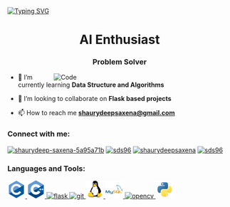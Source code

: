 [![Typing SVG](https://readme-typing-svg.herokuapp.com?font=Fira+Code&color=18A441&width=435&lines=%F0%9D%90%87%F0%9D%90%A2+%F0%9F%91%8B%2C%F0%9D%9A%82%F0%9D%9A%91%F0%9D%9A%8A%F0%9D%9A%9E%F0%9D%9A%9B%F0%9D%9A%A2+%F0%9D%9A%91%F0%9D%9A%8E%F0%9D%9A%9B%F0%9D%9A%8E!+;%E2%84%99%F0%9D%95%A3%F0%9D%95%A0%F0%9D%95%98%F0%9D%95%A3%F0%9D%95%92%F0%9D%95%9E%F0%9D%95%9E%F0%9D%95%96%F0%9D%95%A3)](https://git.io/typing-svg)

<h1 align="center">AI Enthusiast</h1>
<h3 align="center">Problem Solver</h3>

<img align="right" width="400" alt="Code" src="https://camo.githubusercontent.com/5ddf73ad3a205111cf8c686f687fc216c2946a75005718c8da5b837ad9de78c9/68747470733a2f2f7468756d62732e6766796361742e636f6d2f4576696c4e657874446576696c666973682d736d616c6c2e676966">


- 🌱 I’m currently learning **Data Structure and Algorithms**

- 👯 I’m looking to collaborate on **Flask based projects**

- 📫 How to reach me **shaurydeepsaxena@gmail.com**

<h3 align="left">Connect with me:</h3>
<p align="left">
<a href="https://linkedin.com/in/shaurydeep-saxena-5a95a71b/" target="blank"><img align="center" src="https://raw.githubusercontent.com/rahuldkjain/github-profile-readme-generator/master/src/images/icons/Social/linked-in-alt.svg" alt="shaurydeep-saxena-5a95a71b" height="30" width="40" /></a>
<a href="https://www.codechef.com/users/sds96" target="blank"><img align="center" src="https://cdn.jsdelivr.net/npm/simple-icons@3.1.0/icons/codechef.svg" alt="sds96" height="30" width="40" /></a>
<a href="https://www.hackerrank.com/shaurydeepsaxena" target="blank"><img align="center" src="https://raw.githubusercontent.com/rahuldkjain/github-profile-readme-generator/master/src/images/icons/Social/hackerrank.svg" alt="shaurydeepsaxena" height="30" width="40" /></a>
<a href="https://www.leetcode.com/sds96" target="blank"><img align="center" src="https://raw.githubusercontent.com/rahuldkjain/github-profile-readme-generator/master/src/images/icons/Social/leet-code.svg" alt="sds96" height="30" width="40" /></a>
</p>

<h3 align="left">Languages and Tools:</h3>
<p align="left"> <a href="https://www.cprogramming.com/" target="_blank" rel="noreferrer"> <img src="https://raw.githubusercontent.com/devicons/devicon/master/icons/c/c-original.svg" alt="c" width="40" height="40"/> </a> <a href="https://www.w3schools.com/cpp/" target="_blank" rel="noreferrer"> <img src="https://raw.githubusercontent.com/devicons/devicon/master/icons/cplusplus/cplusplus-original.svg" alt="cplusplus" width="40" height="40"/> </a> <a href="https://flask.palletsprojects.com/" target="_blank" rel="noreferrer"> <img src="https://www.vectorlogo.zone/logos/pocoo_flask/pocoo_flask-icon.svg" alt="flask" width="40" height="40"/> </a> <a href="https://git-scm.com/" target="_blank" rel="noreferrer"> <img src="https://www.vectorlogo.zone/logos/git-scm/git-scm-icon.svg" alt="git" width="40" height="40"/> </a> <a href="https://www.linux.org/" target="_blank" rel="noreferrer"> <img src="https://raw.githubusercontent.com/devicons/devicon/master/icons/linux/linux-original.svg" alt="linux" width="40" height="40"/> </a> <a href="https://www.mysql.com/" target="_blank" rel="noreferrer"> <img src="https://raw.githubusercontent.com/devicons/devicon/master/icons/mysql/mysql-original-wordmark.svg" alt="mysql" width="40" height="40"/> </a> <a href="https://opencv.org/" target="_blank" rel="noreferrer"> <img src="https://www.vectorlogo.zone/logos/opencv/opencv-icon.svg" alt="opencv" width="40" height="40"/> </a> <a href="https://www.python.org" target="_blank" rel="noreferrer"> <img src="https://raw.githubusercontent.com/devicons/devicon/master/icons/python/python-original.svg" alt="python" width="40" height="40"/> </a> </p>




<!--
**shaury-96/shaury-96** is a ✨ _special_ ✨ repository because its `README.md` (this file) appears on your GitHub profile.

Here are some ideas to get you started:

- 🔭 I’m currently working on 
- 🌱 I’m currently learning Data Structure and Algorithms
- 👯 I’m looking to collaborate on Developer Projects
- 🤔 I’m looking for help with ...
- 💬 Ask me about ...
- 📫 How to reach me: shaurydeepsaxena@gmail.com
- 😄 Pronouns: 
- ⚡ Fun fact: ...
-->
